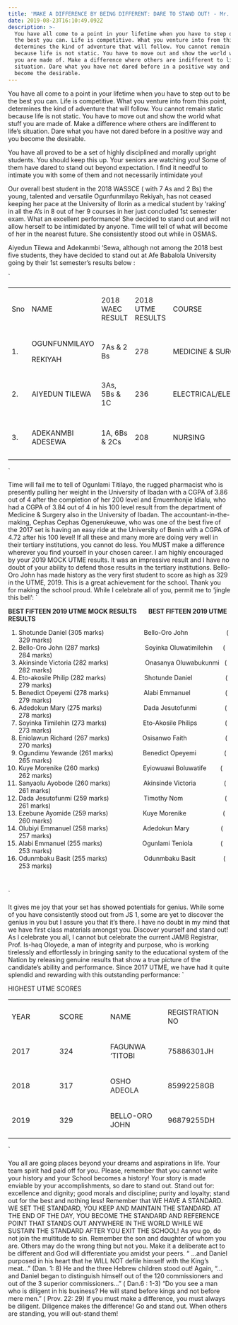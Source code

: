 ```yaml
---
title: 'MAKE A DIFFERENCE BY BEING DIFFERENT: DARE TO STAND OUT! - Mr. O. O. Osisanwo'
date: 2019-08-23T16:10:49.092Z
description: >-
  You have all come to a point in your lifetime when you have to step out to be
  the best you can. Life is competitive. What you venture into from this point,
  determines the kind of adventure that will follow. You cannot remain static
  because life is not static. You have to move out and show the world what stuff
  you are made of. Make a difference where others are indifferent to life’s
  situation. Dare what you have not dared before in a positive way and you
  become the desirable.
---
```

You have all come to a point in your lifetime when you have to step out to be the best you can. Life is competitive. What you venture into from this point, determines the kind of adventure that will follow. You cannot remain static because life is not static. You have to move out and show the world what stuff you are made of. Make a difference where others are indifferent to life’s situation. Dare what you have not dared before in a positive way and you become the desirable. 

You have all proved to be a set of highly disciplined and morally upright students. You should keep this up. Your seniors are watching you! Some of them have dared to stand out beyond expectation. I find it needful to intimate you with some of them and not necessarily intimidate you!

Our overall best  student in the 2018 WASSCE  ( with 7 As and 2 Bs) the young, talented and versatile  Ogunfunmilayo Rekiyah, has not ceased keeping  her pace at the University of Ilorin as a medical student by ‘raking’ in all the A’s in 8 out of her 9 courses in her just concluded 1st semester exam. What an excellent performance! She decided to stand out and will not allow herself to be intimidated by anyone. Time will tell of what will become of her in the nearest future. She consistently stood out while in OSMAS.

Aiyedun Tilewa and Adekanmbi ‘Sewa, although not among the 2018 best five students, they have decided to stand out at Afe Babalola University going by their 1st semester’s results below :

`<table>
<tbody>
<tr>
<td width="40">
<p>Sno</p>
</td>
<td width="113">
<p>NAME</p>
</td>
<td width="74">
<p>2018 WAEC RESULT</p>
</td>
<td width="78">
<p>2018 UTME RESULTS</p>
</td>
<td width="171">
<p>COURSE</p>
</td>
<td width="88">
<p>UNIVERSITY</p>
</td>
<td width="74">
<p>GPA/RESULT</p>
</td>
</tr>
<tr>
<td width="40">
<p>1.</p>
</td>
<td width="113">
<p>OGUNFUNMILAYO</p>
<p>REKIYAH</p>
</td>
<td width="74">
<p>7As &amp; 2 Bs</p>
</td>
<td width="78">
<p>278</p>
</td>
<td width="171">
<p>MEDICINE &amp; SURGERY</p>
</td>
<td width="88">
<p>UNILORIN</p>
</td>
<td width="74">
<p>8As &amp; 1B</p>
</td>
</tr>
<tr>
<td width="40">
<p>2.</p>
</td>
<td width="113">
<p>AIYEDUN TILEWA</p>
</td>
<td width="74">
<p>3As, 5Bs &amp; 1C</p>
</td>
<td width="78">
<p>236</p>
</td>
<td width="171">
<p>ELECTRICAL/ELECTRONICS</p>
</td>
<td width="88">
<p>AFE BABALOLA UNIVERSITY</p>
</td>
<td width="74">
<p>4.85</p>
</td>
</tr>
<tr>
<td width="40">
<p>3.</p>
</td>
<td width="113">
<p>ADEKANMBI ADESEWA</p>
</td>
<td width="74">
<p>1A, 6Bs &amp; 2Cs</p>
</td>
<td width="78">
<p>208</p>
</td>
<td width="171">
<p>NURSING</p>
</td>
<td width="88">
<p>AFE BABALOLA UNIVERSITY</p>
</td>
<td width="74">
<p>4.56</p>
</td>
</tr>
</tbody>
</table>`

Time will fail me to tell of Ogunlami Titilayo, the rugged pharmacist who is presently pulling her weight in the University of Ibadan with a CGPA of 3.86 out of 4 after the completion of her 200 level and Emuemhonjie Idialu, who had a CGPA of 3.84 out of 4 in his 100 level result from the department of Medicine & Surgery also in the University of Ibadan. The accountant-in-the-making, Cephas  Cephas  Ogenerukeuwe, who was  one of the best five of the 2017 set is having an easy ride at the University of Benin with a CGPA of 4.72 after his 100 level!
If all these and many more are doing very well in their tertiary institutions, you cannot do less. You MUST make a difference wherever you find yourself in your chosen career. I am highly encouraged by your 2019 MOCK UTME results. It was an impressive result and I have no doubt of your ability to defend those results in the tertiary institutions. Bello-Oro John has made history as the very first student to score as high as 329 in the UTME, 2019. This is a great achievement for the school. Thank you for making the school proud.  While I celebrate all of you, permit me to ‘jingle this bell’:
`<p><strong>BEST FIFTEEN 2019 UTME MOCK RESULTS&nbsp; &nbsp; &nbsp; &nbsp; BEST FIFTEEN 2019 UTME RESULTS</strong></p>
<ol>
<li>Shotunde Daniel (305 marks)&nbsp; &nbsp; &nbsp; &nbsp; &nbsp; &nbsp; &nbsp; &nbsp; &nbsp; &nbsp; &nbsp; &nbsp;Bello-Oro John&nbsp;&nbsp;&nbsp;&nbsp;&nbsp;&nbsp;&nbsp;&nbsp;&nbsp;&nbsp;&nbsp; &nbsp;&nbsp;&nbsp;&nbsp;&nbsp;&nbsp;&nbsp;&nbsp;&nbsp; ( 329 marks)</li>
<li>Bello-Oro John (287 marks)&nbsp;&nbsp;&nbsp;&nbsp;&nbsp;&nbsp;&nbsp;&nbsp;&nbsp;&nbsp;&nbsp;&nbsp;&nbsp;&nbsp;&nbsp;&nbsp;&nbsp;&nbsp;&nbsp;&nbsp;&nbsp;&nbsp;&nbsp; &nbsp; Soyinka Oluwatimilehin&nbsp;&nbsp;&nbsp;&nbsp;&nbsp; ( 284 marks)</li>
<li>Akinsinde Victoria (282 marks)&nbsp; &nbsp; &nbsp; &nbsp; &nbsp; &nbsp; &nbsp; &nbsp; &nbsp; &nbsp; &nbsp;Onasanya Oluwabukunmi&nbsp;&nbsp; ( 282 marks)</li>
<li>Eto-akosile Philip (282 marks)&nbsp; &nbsp; &nbsp; &nbsp; &nbsp; &nbsp; &nbsp; &nbsp; &nbsp; &nbsp; &nbsp; Shotunde Daniel&nbsp;&nbsp;&nbsp;&nbsp;&nbsp;&nbsp;&nbsp; &nbsp;&nbsp;&nbsp;&nbsp;&nbsp;&nbsp;&nbsp;&nbsp;&nbsp;&nbsp; ( 279 marks)</li>
<li>Benedict Opeyemi (278 marks)&nbsp; &nbsp; &nbsp; &nbsp; &nbsp; &nbsp; &nbsp; &nbsp; &nbsp; &nbsp; Alabi Emmanuel&nbsp;&nbsp;&nbsp;&nbsp;&nbsp;&nbsp;&nbsp;&nbsp; &nbsp;&nbsp;&nbsp;&nbsp;&nbsp;&nbsp;&nbsp;&nbsp;&nbsp;&nbsp; ( 279 marks)</li>
<li>Adedokun Mary (275 marks)&nbsp; &nbsp; &nbsp; &nbsp; &nbsp; &nbsp; &nbsp; &nbsp; &nbsp; &nbsp; &nbsp; &nbsp; Dada Jesutofunmi&nbsp;&nbsp;&nbsp;&nbsp; &nbsp;&nbsp;&nbsp;&nbsp;&nbsp;&nbsp;&nbsp;&nbsp;&nbsp;&nbsp; ( 278 marks)</li>
<li>Soyinka Timilehin (273 marks)&nbsp; &nbsp; &nbsp; &nbsp; &nbsp; &nbsp; &nbsp; &nbsp; &nbsp; &nbsp; &nbsp;Eto-Akosile Philips&nbsp;&nbsp;&nbsp;&nbsp; &nbsp;&nbsp;&nbsp;&nbsp;&nbsp;&nbsp;&nbsp;&nbsp;&nbsp;&nbsp; ( 273 marks)</li>
<li>Eniolawun Richard (267 marks)&nbsp; &nbsp; &nbsp; &nbsp; &nbsp; &nbsp; &nbsp; &nbsp; &nbsp; &nbsp;Osisanwo Faith&nbsp;&nbsp;&nbsp; &nbsp;&nbsp;&nbsp;&nbsp;&nbsp;&nbsp; &nbsp;&nbsp;&nbsp;&nbsp;&nbsp;&nbsp;&nbsp;&nbsp;&nbsp;&nbsp;&nbsp;( 270 marks)</li>
<li>Ogundimu Yewande (261 marks)&nbsp; &nbsp; &nbsp; &nbsp; &nbsp; &nbsp; &nbsp; &nbsp; &nbsp;Benedict Opeyemi&nbsp;&nbsp;&nbsp;&nbsp; &nbsp;&nbsp;&nbsp;&nbsp;&nbsp;&nbsp;&nbsp;&nbsp;&nbsp;&nbsp; ( 265 marks)</li>
<li>Kuye Morenike (260 marks)&nbsp; &nbsp; &nbsp; &nbsp; &nbsp; &nbsp; &nbsp; &nbsp; &nbsp; &nbsp; &nbsp; &nbsp; &nbsp;Eyiowuawi Boluwatife&nbsp;&nbsp;&nbsp;&nbsp;&nbsp;&nbsp;&nbsp; ( 262 marks)</li>
<li>Sanyaolu Ayobode (260 marks)&nbsp; &nbsp; &nbsp; &nbsp; &nbsp; &nbsp; &nbsp; &nbsp; &nbsp; &nbsp;Akinsinde Victoria&nbsp;&nbsp;&nbsp;&nbsp; &nbsp;&nbsp;&nbsp;&nbsp;&nbsp;&nbsp;&nbsp;&nbsp;&nbsp;&nbsp; ( 261 marks)</li>
<li>Dada Jesutofunmi (259 marks)&nbsp; &nbsp; &nbsp; &nbsp; &nbsp; &nbsp; &nbsp; &nbsp; &nbsp; &nbsp; Timothy Nom&nbsp;&nbsp;&nbsp;&nbsp;&nbsp;&nbsp;&nbsp;&nbsp;&nbsp;&nbsp;&nbsp;&nbsp; &nbsp;&nbsp;&nbsp;&nbsp;&nbsp;&nbsp;&nbsp;&nbsp;&nbsp;&nbsp; ( 261 marks)</li>
<li>Ezebune Ayomide (259 marks)&nbsp; &nbsp; &nbsp; &nbsp; &nbsp; &nbsp; &nbsp; &nbsp; &nbsp; &nbsp; Kuye Morenike&nbsp;&nbsp;&nbsp;&nbsp;&nbsp;&nbsp;&nbsp;&nbsp;&nbsp; &nbsp;&nbsp;&nbsp;&nbsp;&nbsp;&nbsp;&nbsp;&nbsp;&nbsp;&nbsp; ( 260 marks)</li>
<li>Olubiyi Emmanuel (258 marks)&nbsp; &nbsp; &nbsp; &nbsp; &nbsp; &nbsp; &nbsp; &nbsp; &nbsp; &nbsp; Adedokun Mary&nbsp;&nbsp;&nbsp;&nbsp;&nbsp;&nbsp; &nbsp;&nbsp;&nbsp;&nbsp;&nbsp;&nbsp;&nbsp;&nbsp;&nbsp;&nbsp; ( 257 marks)</li>
<li>Alabi Emmanuel (255 marks)&nbsp; &nbsp; &nbsp; &nbsp; &nbsp; &nbsp; &nbsp; &nbsp; &nbsp; &nbsp; &nbsp; &nbsp;Ogunlami Teniola&nbsp;&nbsp;&nbsp;&nbsp; &nbsp;&nbsp;&nbsp;&nbsp;&nbsp;&nbsp;&nbsp;&nbsp;&nbsp;&nbsp; ( 253 marks)</li>
<li>Odunmbaku Basit (255 marks)&nbsp; &nbsp; &nbsp; &nbsp; &nbsp; &nbsp; &nbsp; &nbsp; &nbsp; &nbsp; &nbsp;Odunmbaku Basit&nbsp;&nbsp;&nbsp;&nbsp; &nbsp;&nbsp;&nbsp;&nbsp;&nbsp;&nbsp;&nbsp;&nbsp;&nbsp;&nbsp; ( 253 marks)</li>
</ol>
<p>&nbsp;</p>`

It gives me joy that your set has showed potentials for genius. While some of you have consistently stood out from JS 1, some are yet to discover the genius in you but I assure you that it’s there. I have no doubt in my mind that we have first class materials amongst you. Discover yourself and stand out! 
As I celebrate you all, I cannot but celebrate the current JAMB Registrar, Prof. Is-haq Oloyede, a man of integrity and purpose, who is working tirelessly and effortlessly in bringing sanity to the educational system of the Nation by releasing genuine results that show a true picture of the candidate’s ability and performance. Since 2017 UTME, we have had it quite splendid and rewarding with this outstanding performance:
`<p>HIGHEST UTME SCORES</p>
<table>
<tbody>
<tr>
<td width="160">
<p>YEAR</p>
</td>
<td width="160">
<p>SCORE</p>
</td>
<td width="160">
<p>NAME</p>
</td>
<td width="160">
<p>REGISTRATION NO</p>
</td>
</tr>
<tr>
<td width="160">
<p>2017</p>
</td>
<td width="160">
<p>324</p>
</td>
<td width="160">
<p>FAGUNWA &lsquo;TITOBI</p>
</td>
<td width="160">
<p>75886301JH</p>
</td>
</tr>
<tr>
<td width="160">
<p>2018</p>
</td>
<td width="160">
<p>317</p>
</td>
<td width="160">
<p>OSHO ADEOLA</p>
</td>
<td width="160">
<p>85992258GB</p>
</td>
</tr>
<tr>
<td width="160">
<p>2019</p>
</td>
<td width="160">
<p>329</p>
</td>
<td width="160">
<p>BELLO-ORO JOHN</p>
</td>
<td width="160">
<p>96879255DH</p>
</td>
</tr>
</tbody>
</table>`

You all are going places beyond your dreams and aspirations in life. Your team spirit had paid off for you. Please, remember that you cannot write your history and your School becomes a history! Your story is made enviable by your accomplishments, so dare to stand out. Stand out for:
 excellence and dignity;
good morals and discipline;
purity and loyalty;
stand out for the best and nothing less!
Remember that WE HAVE A STANDARD. WE SET THE STANDARD, YOU KEEP AND MAINTAIN THE STANDARD.
AT THE END OF THE DAY, YOU BECOME THE STANDARD AND REFERENCE POINT THAT STANDS OUT ANYWHERE IN THE WORLD WHILE WE SUSTAIN THE STANDARD AFTER YOU EXIT THE SCHOOL!
As you go, do not join the multitude to sin. Remember the son and daughter of whom you are. Others may do the wrong thing but not you. Make it a deliberate act to be different and God will differentiate you amidst your peers.
“ …and Daniel purposed in his heart that he WILL NOT defile himself with the King’s meat…” (Dan. 1: 8) He and the three Hebrew children stood out!
Again, “…and Daniel began to distinguish himself out of the 120 commissioners and out of the 3 superior commissioners…” ( Dan.6 : 1-3)
“Do you see a man who is diligent in his business? He will stand before kings and not before mere men.” ( Prov. 22: 29)
If you must make a difference, you must always be diligent. Diligence makes the difference!
Go and stand out. When others are standing, you will out-stand them!

